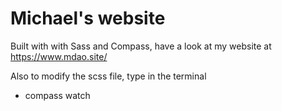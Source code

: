 # Michael's website
Built with with Sass and Compass, have a look at my website at https://www.mdao.site/

Also to modify the scss file, type in the terminal
- compass watch